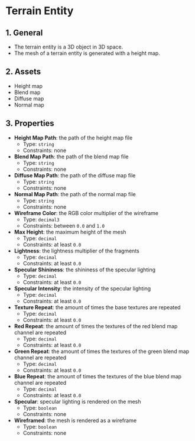 # Terrain Entity

## 1. General

- The terrain entity is a 3D object in 3D space.
- The mesh of a terrain entity is generated with a height map.

## 2. Assets

- Height map
- Blend map
- Diffuse map
- Normal map

## 3. Properties

- **Height Map Path**: the path of the height map file
  - Type: `string`
  - Constraints: none
- **Blend Map Path**: the path of the blend map file
  - Type: `string`
  - Constraints: none
- **Diffuse Map Path**: the path of the diffuse map file
  - Type: `string`
  - Constraints: none
- **Normal Map Path**: the path of the normal map file
  - Type: `string`
  - Constraints: none
- **Wireframe Color**: the RGB color multiplier of the wireframe
  - Type: `decimal3`
  - Constraints: between `0.0` and `1.0`
- **Max Height**: the maximum height of the mesh
  - Type: `decimal`
  - Constraints: at least `0.0`
- **Lightness**: the lightness multiplier of the fragments
  - Type: `decimal`
  - Constraints: at least `0.0`
- **Specular Shininess**: the shininess of the specular lighting
  - Type: `decimal`
  - Constraints: at least `0.0`
- **Specular Intensity**: the intensity of the specular lighting
  - Type: `decimal`
  - Constraints: at least `0.0`
- **Texture Repeat**: the amount of times the base textures are repeated
  - Type: `decimal`
  - Constraints: at least `0.0`
- **Red Repeat**: the amount of times the textures of the red blend map channel are repeated
  - Type: `decimal`
  - Constraints: at least `0.0`
- **Green Repeat**: the amount of times the textures of the green blend map channel are repeated
  - Type: `decimal`
  - Constraints: at least `0.0`
- **Blue Repeat**: the amount of times the textures of the blue blend map channel are repeated
  - Type: `decimal`
  - Constraints: at least `0.0`
- **Specular**: specular lighting is rendered on the mesh
  - Type: `boolean`
  - Constraints: none
- **Wireframed**: the mesh is rendered as a wireframe
  - Type: `boolean`
  - Constraints: none
